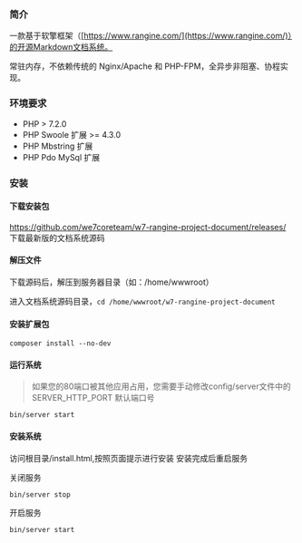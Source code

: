 ### 简介

一款基于软擎框架（[https://www.rangine.com/](https://www.rangine.com/)）的开源Markdown文档系统。

常驻内存，不依赖传统的 Nginx/Apache 和 PHP-FPM，全异步非阻塞、协程实现。

### 环境要求

  * PHP > 7.2.0
  * PHP Swoole 扩展 >= 4.3.0
  * PHP Mbstring 扩展
  * PHP Pdo MySql 扩展

### 安装

#### 下载安装包

https://github.com/we7coreteam/w7-rangine-project-document/releases/ 下载最新版的文档系统源码

#### 解压文件

下载源码后，解压到服务器目录（如：/home/wwwroot）

进入文档系统源码目录，```cd /home/wwwroot/w7-rangine-project-document```

#### 安装扩展包

```
composer install --no-dev
```

#### 运行系统

> 如果您的80端口被其他应用占用，您需要手动修改config/server文件中的 SERVER_HTTP_PORT 默认端口号

```
bin/server start
```
#### 安装系统

访问根目录/install.html,按照页面提示进行安装
安装完成后重启服务

关闭服务
```
bin/server stop
```
开启服务
```
bin/server start
```






